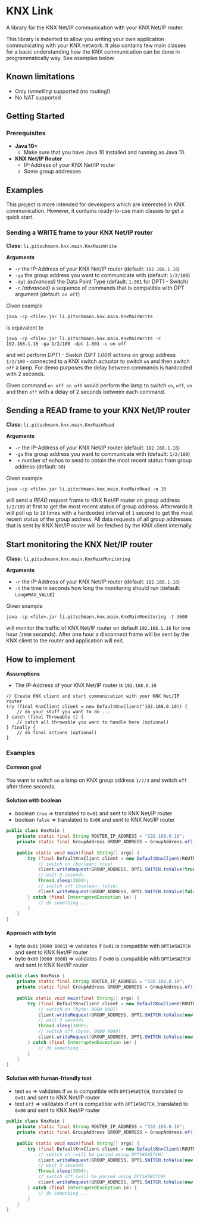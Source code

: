 # KNX Link

A library for the KNX Net/IP communication with your KNX Net/IP router.

This library is indented to allow you writing your own application communicating with your KNX network. 
It also contains few main classes for a basic understanding how the KNX communication can be done in 
programmatically way. See examples below.

## Known limitations

* Only *tunnelling* supported (no routing!)
* No *NAT* supported

## Getting Started
 
### Prerequisites

* **Java 10+**
  * Make sure that you have Java 10 installed and running as Java 10.
* **KNX Net/IP Router** 
  * IP-Address of your KNX Net/IP router
  * Some group addresses

## Examples

This project is more intended for developers which are interested in KNX communication. 
However, it contains ready-to-use main classes to get a quick start.

### Sending a WRITE frame to your KNX Net/IP router

**Class:** ``li.pitschmann.knx.main.KnxMainWrite``

**Arguments**
* ``-r`` the IP-Address of your KNX Net/IP router (default: ``192.168.1.16``) 
* ``-ga`` the group address you want to communicate with (default: ``1/2/100``)
* ``-dpt`` *(advanced)* the Data Point Type (default: ``1.001`` for DPT1 - Switch)
* ``-c`` *(advanced)* a sequence of commands that is compatible with DPT argument (default: ``on off``)

Given example
````
java -cp <file>.jar li.pitschmann.knx.main.KnxMainWrite
````
is equivalent to
````
java -cp <file>.jar li.pitschmann.knx.main.KnxMainWrite -r 192.168.1.16 -ga 1/2/100 -dpt 1.001 -c on off
````

and will perform *DPT1 - Switch (DPT 1.001)* actions on group address ``1/2/100`` - connected to a 
KNX switch actuator to switch ``on`` and then switch ``off`` a lamp. For demo purposes the delay 
between commands is hardcoded with 2 seconds.

Given command ``on off on off`` would perform the lamp to switch ``on``, ``off``, ``on`` and then 
``off`` with a delay of 2 seconds between each command.
 
## Sending a READ frame to your KNX Net/IP router

**Class:** ``li.pitschmann.knx.main.KnxMainRead``

**Arguments**
* ``-r`` the IP-Address of your KNX Net/IP router (default: ``192.168.1.16``) 
* ``-ga`` the group address you want to communicate with (default: ``1/2/100``)
* ``-n`` number of echos to send to obtain the most recent status from group address (default: ``50``)

Given example
````
java -cp <file>.jar li.pitschmann.knx.main.KnxMainRead -n 10
````
 will send a *READ* request frame to KNX Net/IP router on group address ``1/2/100`` at first to get the 
 most recent status of group address. Afterwards it will poll up to ``10`` times with a hardcoded 
 interval of ``1`` second to get the most recent status of the group address. All data requests of 
 all group addresses that is sent by KNX Net/IP router will be fetched by the KNX client internally.


## Start monitoring the KNX Net/IP router

**Class:** ``li.pitschmann.knx.main.KnxMainMonitoring``

**Arguments**
* ``-r`` the IP-Address of your KNX Net/IP router (default: ``192.168.1.16``) 
* ``-t`` the time in seconds how long the monitoring should run (default: ``Long#MAX_VALUE``)

Given example
````
java -cp <file>.jar li.pitschmann.knx.main.KnxMainMonitoring -t 3600
````
will monitor the traffic of KNX Net/IP router on default ``192.168.1.16`` for one hour (``3600`` seconds). 
After one hour a disconnect frame will be sent by the KNX client to the router and application will exit.

## How to implement

**Assumptions**
* The IP-Address of your KNX Net/IP router is ``192.168.0.10``

````
// Create KNX client and start communication with your KNX Net/IP router
try (final KnxClient client = new DefaultKnxClient("192.168.0.10)) {
    // do your stuff you want to do ...
} catch (final Throwable t) {
    // catch all throwable you want to handle here (optional)
} finally {
    // do final actions (optional)
}
````

### Examples

#### Common goal

You want to switch ``on`` a lamp on KNX group address ``1/2/3`` and switch ``off`` after three seconds.

#### Solution with boolean

* boolean ``true`` => translated to ``0x01`` and sent to KNX Net/IP router
* boolean ``false`` => translated to ``0x00`` and sent to KNX Net/IP router

````java
public class KnxMain {
    private static final String ROUTER_IP_ADDRESS = "192.168.0.10";
    private static final GroupAddress GROUP_ADDRESS = GroupAddress.of(1,2,3);
    
    public static void main(final String[] args) {     
        try (final DefaultKnxClient client = new DefaultKnxClient(ROUTER_IP_ADDRESS)) {   
            // switch on (boolean: true)
            client.writeRequest(GROUP_ADDRESS, DPT1.SWITCH.toValue(true));
            // wait 3 seconds
            Thread.sleep(3000);
            // switch off (boolean: false)
            client.writeRequest(GROUP_ADDRESS, DPT1.SWITCH.toValue(false));
        } catch (final InterruptedException ie) {
            // do something ...
        }
    }
}
````

#### Approach with byte

* byte ``0x01`` (``0000 0001``) => validates if ``0x01`` is compatible with ``DPT1#SWITCH`` and sent to KNX Net/IP router
* byte ``0x00`` (``0000 0000``) => validates if ``0x00`` is compatible with ``DPT1#SWITCH`` and sent to KNX Net/IP router

````java
public class KnxMain {
    private static final String ROUTER_IP_ADDRESS = "192.168.0.10";
    private static final GroupAddress GROUP_ADDRESS = GroupAddress.of(1,2,3);
    
    public static void main(final String[] args) {     
        try (final DefaultKnxClient client = new DefaultKnxClient(ROUTER_IP_ADDRESS)) {   
            // switch on (byte: 0000 0001)
            client.writeRequest(GROUP_ADDRESS, DPT1.SWITCH.toValue(new byte[]{ 0x01 }));
            // wait 3 seconds
            Thread.sleep(3000);
            // switch off (byte: 0000 0000)
            client.writeRequest(GROUP_ADDRESS, DPT1.SWITCH.toValue(new byte[]{ 0x00 }));
        } catch (final InterruptedException ie) {
            // do something ...
        }
    }
}
````

#### Solution with human-friendly text

* text ``on`` => validates if ``on`` is compatible with ``DPT1#SWITCH``, translated to ``0x01`` and sent to KNX Net/IP router
* text ``off`` => validates if ``off`` is compatible with ``DPT1#SWITCH``, translated to ``0x00`` and sent to KNX Net/IP router

````java
public class KnxMain {
    private static final String ROUTER_IP_ADDRESS = "192.168.0.10";
    private static final GroupAddress GROUP_ADDRESS = GroupAddress.of(1,2,3);
    
    public static void main(final String[] args) {     
        try (final DefaultKnxClient client = new DefaultKnxClient(ROUTER_IP_ADDRESS)) {   
            // switch on (will be parsed using DPT1#SWITCH)
            client.writeRequest(GROUP_ADDRESS, DPT1.SWITCH.toValue(new String[]{"on"}));
            // wait 3 seconds
            Thread.sleep(3000);
            // switch off (will be parsed using DPT1#SWITCH)
            client.writeRequest(GROUP_ADDRESS, DPT1.SWITCH.toValue(new String[]{"off"}));
        } catch (final InterruptedException ie) {
            // do something ...
        }
    }
}
````
